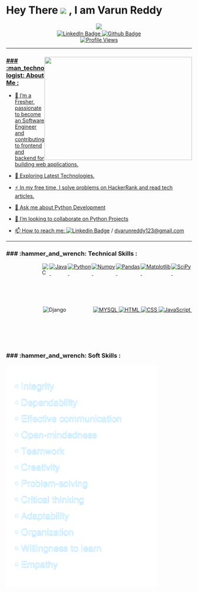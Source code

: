 
<!--
**Varun-redd/Varun-redd** is a ✨ _special_ ✨ repository because its `README.md` (this file) appears on your GitHub profile.

Here are some ideas to get you started:
<div align = left>
- 🔭 I’m currently working on project...
</div>
<div>
- 🌱 I’m currently learning ...
  </div>
  <div>
- 👯 I’m looking to collaborate on ...
  </div>
  <div>
- 🤔 I’m looking for help with ...
  </div>
  <div>
- 💬 Ask me about ...
  </div>
  <div>
- 📫 How to reach me: ...
  </div>
  <div>
--->
<div>
<div align = center>
  <h1 align = left>
  Hey There
  <img src="https://media.giphy.com/media/hvRJCLFzcasrR4ia7z/giphy.gif" width="30px"/>
    , I am Varun Reddy
  </h1>
</div>

<div id="header" align="center">
  <img src="https://media.giphy.com/media/gjrYDwbjnK8x36xZIO/giphy.gif" width="250"/>
</div>

<div id="badges" align = "center">
  <a href="https://www.linkedin.com/in/varun-reddy1204/">
    <img src="https://img.shields.io/badge/LinkedIn-blue?style=for-the-badge&logo=linkedin&logoColor=white" alt="LinkedIn Badge"/> 
  </a>
  <a href = "https://github.com/Varun-redd" align = "center">
    <img src="https://img.shields.io/badge/-github-lightgrey?style=for-the-badge&logo=Github&logoColor=black" alt="Github Badge"/>
  </a>
</div>
<div align = center>
  <a href =  "https://github.com/Varun-redd">
<img src="https://komarev.com/ghpvc/?username=your-github-username&style=flat-square&color=blue" alt="Profile Views"/>
 </div>
  
</div>
  
---
  
<div align="left">
  <img src="https://media.giphy.com/media/u1WhXLjwgcXpHJBMRM/giphy.gif" width="400" height="280"/ align = right>
  <div>
    <h3>
    ### :man_technologist: About Me :
    </h3>
  </div>
  <div>
  <!--I am a Python Developer  <img src="https://media.giphy.com/media/LMt9638dO8dftAjtco/giphy.gif" width="30">  from India.--->
  </div>
  <div>
    
- :telescope: I’m a Fresher, passionate to become an Software Engineer and contributing to frontend and backend for building web applications.

- :seedling: Exploring Latest Technologies.

- :zap: In my free time, I solve problems on HackerRank and read tech articles.
    
- 💬  Ask me about Python Development
    
- 👯 I’m looking to collaborate on Python Projects

- :mailbox: How to reach me: [![Linkedin Badge](https://img.shields.io/badge/-Linkedin-blue?style=flat&logo=Linkedin&logoColor=white)](https://www.linkedin.com/in/varun-reddy1204/) / dvarunreddy123@gmail.com
  </div>
</div>

---
<div>
  <div>
  <h3>
  ### :hammer_and_wrench: Technical Skills :
  </h3>
  </div>
  <div style="display: flex; justify-content: space-between; margin-bottom: 20px;">
    <svg xmlns="http://www.w3.org/2000/svg" width="100" height="100" viewBox="0 0 100 100">
      <!-- https://bscholarly.com/wp-content/uploads/2022/03/Differences-Between-C-AND-C__-768x451.jpg --->
      <!-- https://qubit.institute/wp-content/uploads/2022/05/C-Programming.jpg -->
    <a href = "https://en.wikipedia.org/wiki/C_(programming_language)"><img style="width: 20%; flex: 1; height: 50%;" src="https://bscholarly.com/wp-content/uploads/2022/03/Differences-Between-C-AND-C__-768x451.jpg" title="C Programming" alt="C"/>&nbsp;</a>
    </svg>
    <a href = "https://www.java.com/en/" ><img style="width: 22%; flex: 1; height: 50%;" src="https://www.vectorlogo.zone/logos/java/java-ar21.svg" title="Java Programming" alt="Java"/>&nbsp;</a>
    <a href = "https://www.python.org/"><img style="width: 22%; flex: 1; height: 50%;" src="https://www.vectorlogo.zone/logos/python/python-ar21.svg" title="Python Programming" alt="Python"/>&nbsp;</a>
    <a href = "https://numpy.org/"><img style="width: 22%; flex: 1; height: 50%;" src="https://www.vectorlogo.zone/logos/numpy/numpy-ar21.svg" title="Numpy" alt="Numpy"/>&nbsp;</a>
    <a href = "https://pandas.pydata.org/"><img style="width: 22%; flex: 1; height: 50%; fill="white"; " src="https://pandas.pydata.org/static/img/pandas_white.svg" title="Pandas" alt="Pandas"/>&nbsp;</a>
    <a href = "https://matplotlib.org/"><img style="width: 30%; flex: 1; height: 50%;" src="https://matplotlib.org/_static/logo_dark.svg" title="MatplotLib" alt="Matplotlib"/>&nbsp;</a>
    <a href = "https://scipy.org/"><img style="width: 22%; flex: 1; height: 50%; fill="white"; " src="https://www.fullstackpython.com/img/logos/scipy.png" title="SciPy" alt="SciPy"/>&nbsp; </a>
  </div>
  <p></p>
  <p></p>
  
  <div style="display: flex; justify-content: space-between; margin-bottom: 20px;">
    <svg xmlns="http://www.w3.org/2000/svg" width="100" height="100" viewBox="0 0 100 100">
    <a href = "https://www.djangoproject.com/"><img style="width: 22%; flex: 1; height: 50%; fill="white"; " src="https://upload.wikimedia.org/wikipedia/de/0/0e/Django-logo.svg" title="Django Framework" alt="Django"/>&nbsp;</a>
      </svg>
    <a href = "https://www.mysql.com/"><img style="width: 22%; flex: 1; height: 50%;" src="https://www.vectorlogo.zone/logos/mysql/mysql-ar21.svg" title="MYSQL Database" alt="MYSQL"/>&nbsp;</a>
    <a href = "https://html.com/"><img style="width: 22%; flex: 1; height: 50%; fill="white"; " src="https://www.vectorlogo.zone/logos/w3_html5/w3_html5-ar21.svg" title="HTML" alt="HTML"/>&nbsp;</a>
    <!-- https://lyften.com/uploads/posts/css3-in-all-its-glory.png -->
    <a href = "https://www.w3.org/Style/CSS/Overview.en.html"><img style="width: 22%; flex: 1; height: 50%; fill="white"; " src="https://lyften.com/uploads/posts/css3-in-all-its-glory.png" title="CSS" alt="CSS"/>&nbsp;</a>
    <p>
    </p>
    <!-- https://akus.b-cdn.net/en/images/articles/learn-javascript.jpg -->
    <!-- https://www.vectorlogo.zone/logos/javascript/javascript-horizontal.svg -->
    <a href = "https://www.javascript.com/"><img style="width: 22%; flex: 1; height: 50%;" src="https://akus.b-cdn.net/en/images/articles/learn-javascript.jpg" title="JavaScript" alt="JavaScript"/>&nbsp;</a>
    <!--
    <img style="width: 22%; flex: 1; height: 50%;" src="https://brandeps.com/logo-download/M/Microsoft-Office-logo-vector-01.svg" title="MS Office" alt="MS Office"/>&nbsp;
-->
  </div>
  </div>

  <div>
    <h3>
  ### :hammer_and_wrench: Soft Skills :
  </h3>
    <img style = "width: 50%%; felx = 1; height = 50%;" src ="https://github.com/Varun-redd/Varun-redd/blob/main/Logos/image__2_-removebg-preview.png" title = "Soft Skills" alt = "Soft Skills"/>&nbsp; 
